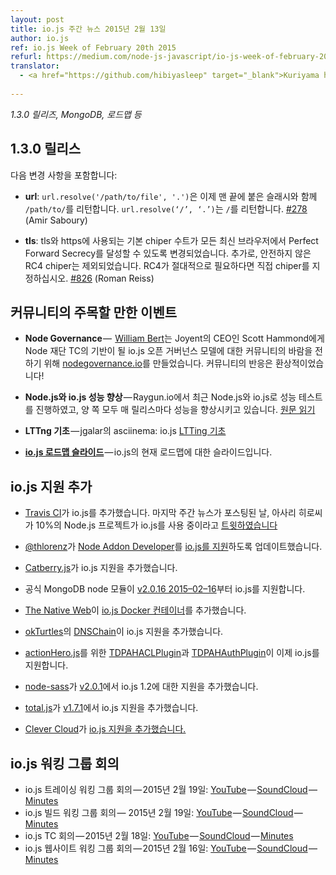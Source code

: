```yaml
---
layout: post
title: io.js 주간 뉴스 2015년 2월 13일
author: io.js
ref: io.js Week of February 20th 2015
refurl: https://medium.com/node-js-javascript/io-js-week-of-february-20th-2015-48486615980
translator:
  - <a href="https://github.com/hibiyasleep" target="_blank">Kuriyama hibiya</a>
  
---
```


<!--
1.3.0 release, MongoDB, the roadmap and more.
-->
*1.3.0 릴리즈, MongoDB, 로드맵 등*

<!--
1.3.0 Release
-->
## 1.3.0 릴리스

<!--
Notable changes include:
-->
다음 변경 사항을 포함합니다:

<!--
url: url.resolve(‘/path/to/file’, ‘.’) now returns /path/to/ with the trailing slash, url.resolve(‘/’, ‘.’) returns / #278 (Amir Saboury)
-->
* **url**: `url.resolve('/path/to/file', '.')`은 이제 맨 끝에 붙은 슬래시와 함께 `/path/to/`를 리턴합니다. `url.resolve(‘/’, ‘.’)`는 `/`를 리턴합니다. [#278](https://github.com/iojs/io.js/pull/278) (Amir Saboury)
<!--
tls: The default cipher suite used by tls and https has been changed to one that achieves Perfect Forward Secrecy with all modern browsers. Additionally, insecure RC4 ciphers have been excluded. If you absolutely require RC4, please specify your own cipher suites. #826 (Roman Reiss)
-->
* **tls**: tls와 https에 사용되는 기본 chiper 수트가 모든 최신 브라우저에서 Perfect Forward Secrecy를 달성할 수 있도록 변경되었습니다. 추가로, 안전하지 않은 RC4 chiper는 제외되었습니다. RC4가 절대적으로 필요하다면 직접 chiper를 지정하십시오. [#826](https://github.com/iojs/io.js/pull/826) (Roman Reiss)

<!--
Notable Events in the Community
-->
## 커뮤니티의 주목할 만한 이벤트

<!--
**Node Governance** — [William Bert](https://twitter.com/williamjohnbert) created [http://nodegovernance.io/](http://nodegovernance.io/) to alert Scott Hammond, CEO of Joyent, of the desire of the community for the io.js open-governance model to be the base upon which the Node Foundation’s Technical Committee. The response from the community was fantastic!
-->
* **Node Governance** — 
[William Bert](https://twitter.com/williamjohnbert)는 Joyent의 CEO인 Scott Hammond에게 Node 재단 TC의 기반이 될 io.js 오픈 거버넌스 모델에 대한 커뮤니티의 바람을 전하기 위해 [nodegovernance.io](http://nodegovernance.io/)를 만들었습니다. 커뮤니티의 반응은 환상적이었습니다!
<!--
Node.js and io.js Performance Improves — Raygun.io did performance tests with both Node.js and io.js recently, and both are improving performance with each release! Read the full article.
-->
* **Node.js와 io.js 성능 향상** — Raygun.io에서 최근 Node.js와 io.js로 성능 테스트를 진행하였고, 양 쪽 모두 매 릴리스마다 성능을 향상시키고 있습니다. [원문 읽기](https://raygun.io/blog/2015/02/node-js-performance-node-js-vs-io-js/)
<!--
[LTTing Basics](https://asciinema.org/a/16785) with io.js by user jgalar on asciinema
-->
* **LTTng 기초** — jgalar의 asciinema: io.js [LTTing 기초](https://asciinema.org/a/16785)
<!--
**[io.js Roadmap Slides](http://roadmap.iojs.org/)** — Slide deck for the current roadmap of io.js up.
-->
* **[io.js 로드맵 슬라이드](http://roadmap.iojs.org/)** — io.js의 현재 로드맵에 대한 슬라이드입니다.

<!--
io.js Support Added
-->
## io.js 지원 추가

<!--
* [Travis CI](https://travis-ci.org/) added io.js. The day the last Weekly Update was posted, Hiro Asari (あさり) [tweeted](https://twitter.com/hiro_asari/status/566268486012633088) that about 10% of Node projects were running io.js.
-->
* [Travis CI](https://travis-ci.org/)가 io.js를 추가했습니다. 마지막 주간 뉴스가 포스팅된 날, 아사리 히로씨가 10%의 Node.js 프로젝트가 io.js를 사용 중이라고 [트윗하였습니다](https://twitter.com/hiro_asari/status/566268486012633088)
<!--
[@thlorenz](https://github.com/thlorenz) updated [nad](https://github.com/thlorenz/nad), Node Addon Developer, [to support io.js](https://twitter.com/thlorenz/status/566328088121081856).
-->
* [@thlorenz](https://github.com/thlorenz)가 [Node Addon Developer](https://github.com/thlorenz/nad)를 [io.js를 지원](https://twitter.com/thlorenz/status/566328088121081856)하도록 업데이트했습니다.

* [Catberry.js](https://github.com/catberry/catberry)가 io.js 지원을 추가했습니다.
<!--
Official MongoDB node module supports io.js in [v2.0.16 2015–02–16](https://github.com/mongodb/node-mongodb-native/blob/2.0/HISTORY.md).
-->
* 공식 MongoDB node 모듈이 [v2.0.16 2015–02–16](https://github.com/mongodb/node-mongodb-native/blob/2.0/HISTORY.md)부터 io.js를 지원합니다.
<!--
[The Native Web](http://www.thenativeweb.io/) now has a [io.js Docker container](https://registry.hub.docker.com/u/thenativeweb/iojs/).
-->
* [The Native Web](http://www.thenativeweb.io/)이 [io.js Docker 컨테이너](https://registry.hub.docker.com/u/thenativeweb/iojs/)를 추가했습니다.
<!--
[DNSChain](https://github.com/okTurtles/dnschain) by [okTurtles](https://okturtles.com/) added support for io.js.
-->
* [okTurtles](https://okturtles.com/)의 [DNSChain](https://github.com/okTurtles/dnschain)이 io.js 지원을 추가했습니다.
<!--
[TDPAHACLPlugin](https://github.com/neilstuartcraig/TDPAHACLPlugin) and [TDPAHAuthPlugin](https://github.com/neilstuartcraig/TDPAHAuthPlugin) for [actionHero](http://www.actionherojs.com/) now support io.js.
-->
* [actionHero.js](http://www.actionherojs.com/)를 위한 [TDPAHACLPlugin](https://github.com/neilstuartcraig/TDPAHACLPlugin)과 [TDPAHAuthPlugin](https://github.com/neilstuartcraig/TDPAHAuthPlugin)이 이제 io.js를 지원합니다.
<!--
[node-sass](https://npmjs.org/package/node-sass) added support for io.js 1.2 in node-sass [v2.0.1](https://github.com/sass/node-sass/issues/655)
-->
* [node-sass](https://npmjs.org/package/node-sass)가 [v2.0.1](https://github.com/sass/node-sass/issues/655)에서 io.js 1.2에 대한 지원을 추가했습니다.
<!--
[total.js](https://www.totaljs.com/) added support for io.js in [v1.7.1](https://github.com/totaljs/framework/releases/tag/v1.7.1)
-->
* [total.js](https://www.totaljs.com/)가 [v1.7.1](https://github.com/totaljs/framework/releases/tag/v1.7.1)에서 io.js 지원을 추가했습니다.
<!--
[Clever Cloud](https://www.clever-cloud.com/) added [support for io.js](https://www.clever-cloud.com/blog/features/2015/01/23/introducing-io.js/)
-->
* [Clever Cloud](https://www.clever-cloud.com/)가 [io.js 지원을 추가했습니다.](https://www.clever-cloud.com/blog/features/2015/01/23/introducing-io.js/)

<!--
io.js Working Group Meetings
-->
## io.js 워킹 그룹 회의

<!--
io.js Tracing Working Group Meeting
io.js Build Working Group Meeting
io.js Technical Committee Meeting
io.js Website Working Group Meeting
-->
* io.js 트레이싱 워킹 그룹 회의 — 2015년 2월 19일: [YouTube](https://www.youtube.com/watch?v=wvBVjg8jkv0) — [SoundCloud](https://soundcloud.com/iojs/iojs-tracing-wg-meeting-2015-02-19) — [Minutes](https://docs.google.com/document/d/1_ApOMt03xHVkaGpTEPMDIrtkjXOzg3Hh4ZcyfhvMHx4/edit)
* io.js 빌드 워킹 그룹 회의 — 2015년 2월 19일: [YouTube](https://www.youtube.com/watch?v=OKQi3pTF7fs) — [SoundCloud](https://soundcloud.com/iojs/iojs-build-wg-meeting-2015-02-19) — [Minutes](https://docs.google.com/document/d/1vRhsYBs4Hw6vRu55h5eWTwDzS1NctxdTvMMEnCbDs14/edit)
* io.js TC 회의 — 2015년 2월 18일: [YouTube](https://www.youtube.com/watch?v=jeBPYLJ2_Yc) — [SoundCloud](https://soundcloud.com/iojs/iojs-tc-meeting-2015–02–18) — [Minutes](https://docs.google.com/document/d/1JnujRu6Rfnp6wvbvwCfxXnsjLySunQ_yah91pkvSFdQ/edit)
* io.js 웹사이트 워킹 그룹 회의 — 2015년 2월 16일: [YouTube](https://www.youtube.com/watch?v=UKDKhFV61ZA) — [SoundCloud](https://soundcloud.com/iojs/iojs-website-wg-meeting-2015-02-16) — [Minutes](https://docs.google.com/document/d/1R8JmOoyr64tt-QOj27bD19ZOWg63CujW7GeaAHIIkUs/edit)

